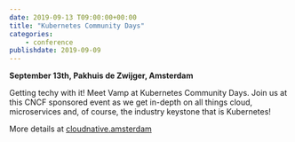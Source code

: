 ```yaml
---
date: 2019-09-13 T09:00:00+00:00
title: "Kubernetes Community Days"
categories:
    - conference
publishdate: 2019-09-09
---
```


**September 13th, Pakhuis de Zwijger, Amsterdam**

Getting techy with it! Meet Vamp at Kubernetes Community Days. Join us at this CNCF sponsored event as 
we get in-depth on all things cloud, microservices and, of course, the industry keystone that is Kubernetes!

More details at [cloudnative.amsterdam](https://cloudnative.amsterdam/)

<!--more-->
